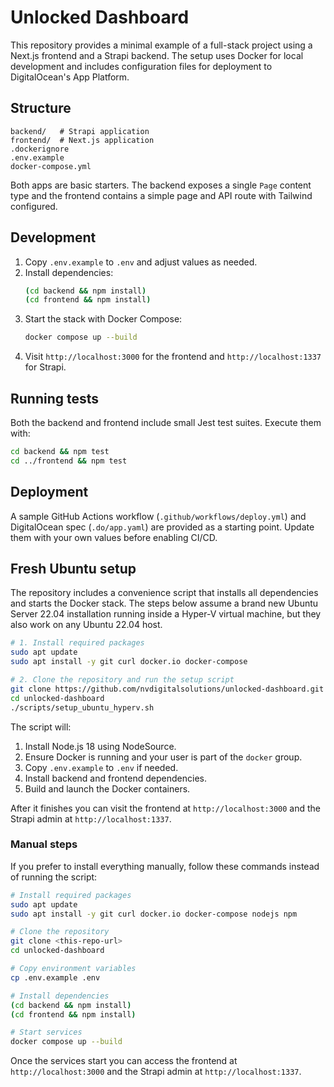 # Unlocked Dashboard

This repository provides a minimal example of a full-stack project using a Next.js frontend and a Strapi backend. The setup uses Docker for local development and includes configuration files for deployment to DigitalOcean's App Platform.

## Structure

```
backend/   # Strapi application
frontend/  # Next.js application
.dockerignore
.env.example
docker-compose.yml
```

Both apps are basic starters. The backend exposes a single `Page` content type and the frontend contains a simple page and API route with Tailwind configured.

## Development

1. Copy `.env.example` to `.env` and adjust values as needed.
2. Install dependencies:
   ```bash
   (cd backend && npm install)
   (cd frontend && npm install)
   ```
3. Start the stack with Docker Compose:
   ```bash
   docker compose up --build
   ```
4. Visit `http://localhost:3000` for the frontend and `http://localhost:1337` for Strapi.

## Running tests

Both the backend and frontend include small Jest test suites. Execute them with:

```bash
cd backend && npm test
cd ../frontend && npm test
```

## Deployment

A sample GitHub Actions workflow (`.github/workflows/deploy.yml`) and DigitalOcean spec (`.do/app.yaml`) are provided as a starting point. Update them with your own values before enabling CI/CD.

## Fresh Ubuntu setup

The repository includes a convenience script that installs all dependencies and starts the Docker stack. The steps below assume a brand new Ubuntu Server 22.04 installation running inside a Hyper-V virtual machine, but they also work on any Ubuntu 22.04 host.

```bash
# 1. Install required packages
sudo apt update
sudo apt install -y git curl docker.io docker-compose

# 2. Clone the repository and run the setup script
git clone https://github.com/nvdigitalsolutions/unlocked-dashboard.git
cd unlocked-dashboard
./scripts/setup_ubuntu_hyperv.sh
```

The script will:

1. Install Node.js 18 using NodeSource.
2. Ensure Docker is running and your user is part of the `docker` group.
3. Copy `.env.example` to `.env` if needed.
4. Install backend and frontend dependencies.
5. Build and launch the Docker containers.

After it finishes you can visit the frontend at `http://localhost:3000` and the Strapi admin at `http://localhost:1337`.

### Manual steps

If you prefer to install everything manually, follow these commands instead of running the script:

```bash
# Install required packages
sudo apt update
sudo apt install -y git curl docker.io docker-compose nodejs npm

# Clone the repository
git clone <this-repo-url>
cd unlocked-dashboard

# Copy environment variables
cp .env.example .env

# Install dependencies
(cd backend && npm install)
(cd frontend && npm install)

# Start services
docker compose up --build
```

Once the services start you can access the frontend at `http://localhost:3000` and the Strapi admin at `http://localhost:1337`.

